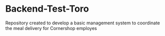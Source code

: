 # Backend-Test-Toro
Repository created to develop a basic management system to coordinate the meal delivery for Cornershop employes
